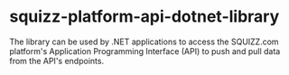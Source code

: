 # squizz-platform-api-dotnet-library
The library can be used by .NET applications to access the SQUIZZ.com platform's Application Programming Interface (API) to push and pull data from the API's endpoints.

